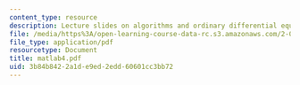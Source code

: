 ```yaml
---
content_type: resource
description: Lecture slides on algorithms and ordinary differential equations (ODE).
file: /media/https%3A/open-learning-course-data-rc.s3.amazonaws.com/2-003j-dynamics-and-control-i-fall-2007/3b84b8422a1de9ed2edd60601cc3bb72_matlab4.pdf
file_type: application/pdf
resourcetype: Document
title: matlab4.pdf
uid: 3b84b842-2a1d-e9ed-2edd-60601cc3bb72
---
```

